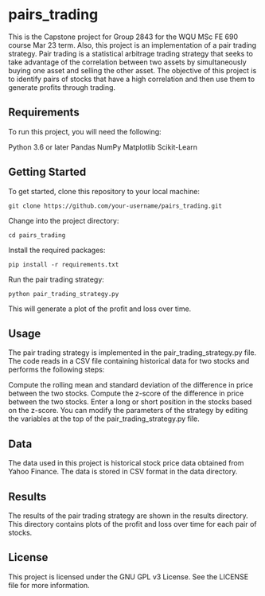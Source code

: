 # pairs_trading

This is the Capstone project for Group 2843 for the WQU MSc FE 690 course Mar 23 term. Also, this project is an implementation of a pair trading strategy. Pair trading is a statistical arbitrage trading strategy that seeks to take advantage of the correlation between two assets by simultaneously buying one asset and selling the other asset. The objective of this project is to identify pairs of stocks that have a high correlation and then use them to generate profits through trading.

## Requirements
To run this project, you will need the following:

Python 3.6 or later
Pandas
NumPy
Matplotlib
Scikit-Learn

## Getting Started

To get started, clone this repository to your local machine:

```
git clone https://github.com/your-username/pairs_trading.git
```
Change into the project directory:

```
cd pairs_trading
```

Install the required packages:

```
pip install -r requirements.txt
```

Run the pair trading strategy:

```
python pair_trading_strategy.py
```

This will generate a plot of the profit and loss over time.

## Usage
The pair trading strategy is implemented in the pair_trading_strategy.py file. The code reads in a CSV file containing historical data for two stocks and performs the following steps:

Compute the rolling mean and standard deviation of the difference in price between the two stocks.
Compute the z-score of the difference in price between the two stocks.
Enter a long or short position in the stocks based on the z-score.
You can modify the parameters of the strategy by editing the variables at the top of the pair_trading_strategy.py file.

## Data
The data used in this project is historical stock price data obtained from Yahoo Finance. The data is stored in CSV format in the data directory.

## Results

The results of the pair trading strategy are shown in the results directory. This directory contains plots of the profit and loss over time for each pair of stocks.

## License
This project is licensed under the GNU GPL v3 License. See the LICENSE file for more information.
